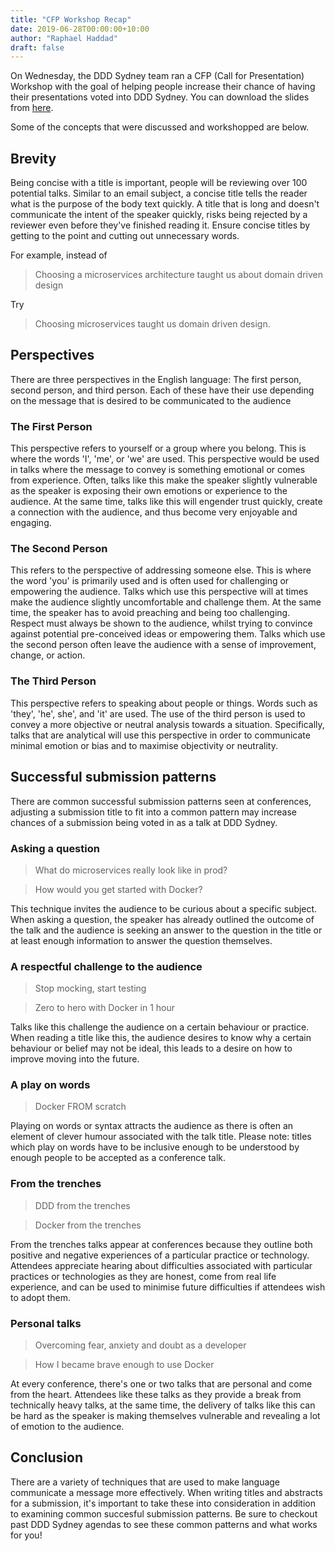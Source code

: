 ```yaml
---
title: "CFP Workshop Recap"
date: 2019-06-28T00:00:00+10:00
author: "Raphael Haddad"
draft: false
---
```


On Wednesday, the DDD Sydney team ran a CFP (Call for Presentation) Workshop with the goal of helping people increase their chance of having their presentations voted into DDD Sydney. You can download the slides from [here](/cfp-workshop-2019.pdf).

 Some of the concepts that were discussed and workshopped are below.

## Brevity
Being concise with a title is important, people will be reviewing over 100 potential talks. Similar to an email subject, a concise title tells the reader what is the purpose of the body text quickly. A title that is long and doesn't communicate the intent of the speaker quickly, risks being rejected by a reviewer even before they've finished reading it. Ensure concise titles by getting to the point and cutting out unnecessary words.

For example, instead of

> Choosing a microservices architecture taught us about domain driven design

Try

> Choosing microservices taught us domain driven design.


## Perspectives

There are three perspectives in the English language: The first person, second person, and third person. Each of these have their use depending on the message that is desired to be communicated to the audience

### The First Person

This perspective refers to yourself or a group where you belong. This is where the words 'I', 'me', or 'we' are used. This perspective would be used in talks where the message to convey is something emotional or comes from experience. Often, talks like this make the speaker slightly vulnerable as the speaker is exposing their own emotions or experience to the audience. At the same time, talks like this will engender trust quickly, create a connection with the audience, and thus become very enjoyable and engaging.

### The Second Person

This refers to the perspective of addressing someone else. This is where the word 'you' is primarily used and is often used for challenging or empowering the audience. Talks which use this perspective will at times make the audience slightly uncomfortable and challenge them. At the same time, the speaker has to avoid preaching and being too challenging. Respect must always be shown to the audience, whilst trying to convince against potential pre-conceived ideas or empowering them. Talks which use the second person often leave the audience with a sense of improvement, change, or action.

### The Third Person

This perspective refers to speaking about people or things. Words such as 'they', 'he', she', and 'it' are used. The use of the third person is used to convey a more objective or neutral analysis towards a situation. Specifically, talks that are analytical will use this perspective in order to communicate minimal emotion or bias and to maximise objectivity or neutrality.

## Successful submission patterns

There are common successful submission patterns seen at conferences, adjusting a submission title to fit into a common pattern may increase chances of a submission being voted in as a talk at DDD Sydney.

### Asking a question

> What do microservices really look like in prod?

> How would you get started with Docker?

This technique invites the audience to be curious about a specific subject. When asking a question, the speaker has already outlined the outcome of the talk and the audience is seeking an answer to the question in the title or at least enough information to answer the question themselves.

### A respectful challenge to the audience

> Stop mocking, start testing

> Zero to hero with Docker in 1 hour

Talks like this challenge the audience on a certain behaviour or practice. When reading a title like this, the audience desires to know why a certain behaviour or belief may not be ideal, this leads to a desire on how to improve moving into the future.

### A play on words

> Docker FROM scratch

Playing on words or syntax attracts the audience as there is often an element of clever humour associated with the talk title. Please note: titles which play on words have to be inclusive enough to be understood by enough people to be accepted as a conference talk.

### From the trenches

> DDD from the trenches

> Docker from the trenches

From the trenches talks appear at conferences because they outline both positive and negative experiences of a particular practice or technology. Attendees appreciate hearing about difficulties associated with particular practices or technologies as they are honest, come from real life experience, and can be used to minimise future difficulties if attendees wish to adopt them.

### Personal talks

> Overcoming fear, anxiety and doubt as a developer

> How I became brave enough to use Docker

At every conference, there's one or two talks that are personal and come from the heart. Attendees like these talks as they provide a break from technically heavy talks, at the same time, the delivery of talks like this can be hard as the speaker is making themselves vulnerable and revealing a lot of emotion to the audience.

## Conclusion

There are a variety of techniques that are used to make language communicate a message more effectively. When writing titles and abstracts for a submission, it's important to take these into consideration in addition to examining common succesful submission patterns. Be sure to checkout past DDD Sydney agendas to see these common patterns and what works for you!
